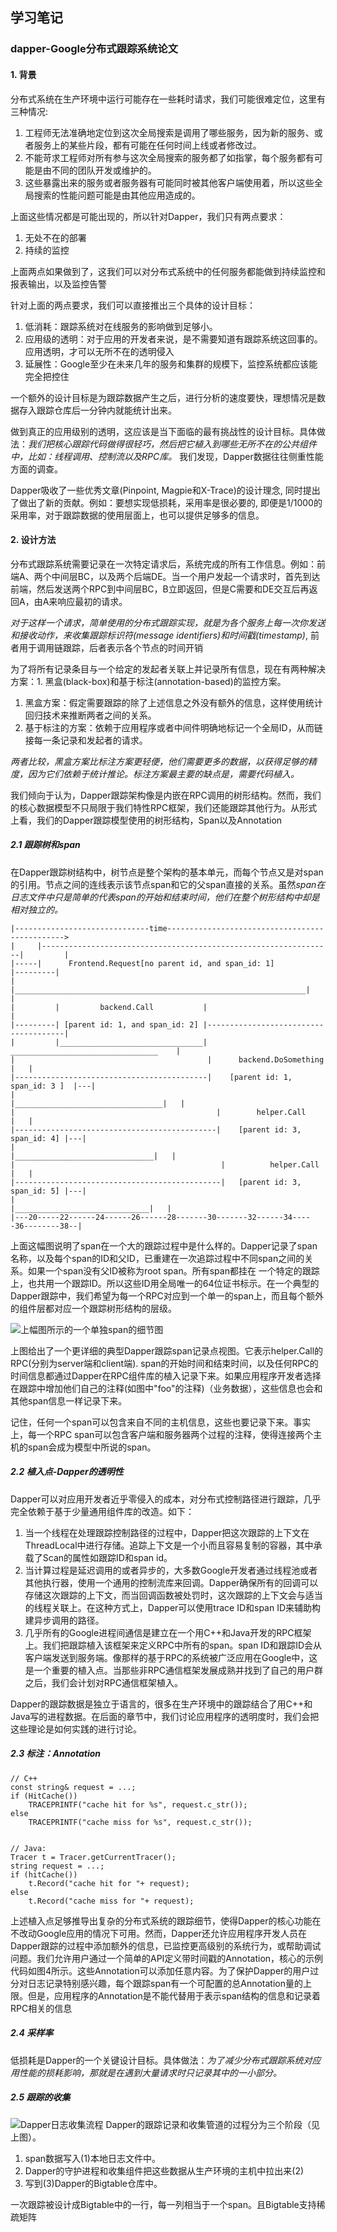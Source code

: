 ## 学习笔记
### dapper-Google分布式跟踪系统论文
#### 1. 背景
分布式系统在生产环境中运行可能存在一些耗时请求，我们可能很难定位，这里有三种情况:
1. 工程师无法准确地定位到这次全局搜索是调用了哪些服务，因为新的服务、或者服务上的某些片段，都有可能在任何时间上线或者修改过。
2. 不能苛求工程师对所有参与这次全局搜索的服务都了如指掌，每个服务都有可能是由不同的团队开发或维护的。
3. 这些暴露出来的服务或者服务器有可能同时被其他客户端使用着，所以这些全局搜索的性能问题可能是由其他应用造成的。

上面这些情况都是可能出现的，所以针对Dapper，我们只有两点要求：
1. 无处不在的部署
2. 持续的监控

上面两点如果做到了，这我们可以对分布式系统中的任何服务都能做到持续监控和报表输出，以及监控告警

针对上面的两点要求，我们可以直接推出三个具体的设计目标：
1. 低消耗：跟踪系统对在线服务的影响做到足够小。
2. 应用级的透明：对于应用的开发者来说，是不需要知道有跟踪系统这回事的。应用透明，才可以无所不在的透明侵入
3. 延展性：Google至少在未来几年的服务和集群的规模下，监控系统都应该能完全把控住

一个额外的设计目标是为跟踪数据产生之后，进行分析的速度要快，理想情况是数据存入跟踪仓库后一分钟内就能统计出来。

做到真正的应用级别的透明，这应该是当下面临的最有挑战性的设计目标。具体做法：*我们把核心跟踪代码做得很轻巧，然后把它植入到哪些无所不在的公共组件中，比如：线程调用、控制流以及RPC库。* 我们发现，Dapper数据往往侧重性能方面的调查。

Dapper吸收了一些优秀文章(Pinpoint, Magpie和X-Trace)的设计理念, 同时提出了做出了新的贡献。例如：要想实现低损耗，采用率是很必要的, 即便是1/1000的采用率，对于跟踪数据的使用层面上，也可以提供足够多的信息。

#### 2. 设计方法
分布式跟踪系统需要记录在一次特定请求后，系统完成的所有工作信息。例如：前端A、两个中间层BC，以及两个后端DE。当一个用户发起一个请求时，首先到达前端，然后发送两个RPC到中间层BC，B立即返回，但是C需要和DE交互后再返回A，由A来响应最初的请求。

*对于这样一个请求，简单使用的分布式跟踪实现，就是为各个服务上每一次你发送和接收动作，来收集跟踪标识符(message identifiers)和时间戳(timestamp)*, 前者用于调用链跟踪，后者表示各个节点的时间开销

为了将所有记录条目与一个给定的发起者关联上并记录所有信息，现在有两种解决方案：1. 黑盒(black-box)和基于标注(annotation-based)的监控方案。
1. 黑盒方案：假定需要跟踪的除了上述信息之外没有额外的信息，这样使用统计回归技术来推断两者之间的关系。
2. 基于标注的方案：依赖于应用程序或者中间件明确地标记一个全局ID，从而链接每一条记录和发起者的请求。

*两者比较，黑盒方案比标注方案更轻便，他们需要更多的数据，以获得足够的精度，因为它们依赖于统计推论。标注方案最主要的缺点是，需要代码植入。*

我们倾向于认为，Dapper跟踪架构像是内嵌在RPC调用的树形结构。然而，我们的核心数据模型不只局限于我们特性RPC框架，我们还能跟踪其他行为。从形式上看，我们的Dapper跟踪模型使用的树形结构，Span以及Annotation

##### 2.1 跟踪树和span
在Dapper跟踪树结构中，树节点是整个架构的基本单元，而每个节点又是对span的引用。节点之间的连线表示该节点span和它的父span直接的关系。虽然*span在日志文件中只是简单的代表span的开始和结束时间，他们在整个树形结构中却是相对独立的。* 

```
|------------------------------time----------------------------------------------->
|     |-----------------------------------------------------------------|         |
|-----|      Frontend.Request[no parent id, and span_id: 1]             |---------|
|     |_________________________________________________________________|         |
|         |         backend.Call           |                                      |
|---------| [parent id: 1, and span_id: 2] |--------------------------------------|
|         |________________________________| _________________________________    |
|                                           |      backend.DoSomething        |   |
|-------------------------------------------|    [parent id: 1, span_id: 3 ]  |---|
|                                           |_________________________________|   |
|                                             |        helper.Call            |   |
|---------------------------------------------|    [parent id: 3, span_id: 4] |---|
|                                             |_______________________________|   |
|                                              |          helper.Call         |   |
|----------------------------------------------|   [parent id: 3, span_id: 5] |---|
|                                              |______________________________|   |
|---20-----22------24------26------28-------30-------32------34-----36--------38--|
```

上面这幅图说明了span在一个大的跟踪过程中是什么样的。Dapper记录了span名称，以及每个span的ID和父ID，已重建在一次追踪过程中不同span之间的关系。如果一个span没有父ID被称为root span。所有span都挂在 一个特定的跟踪上，也共用一个跟踪ID。所以这些ID用全局唯一的64位证书标示。在一个典型的Dapper跟踪中，我们希望为每一个RPC对应到一个单一的span上，而且每个额外的组件层都对应一个跟踪树形结构的层级。

![上幅图所示的一个单独span的细节图](span.jpg)

上图给出了一个更详细的典型Dapper跟踪span记录点视图。它表示helper.Call的RPC(分别为server端和client端). span的开始时间和结束时间，以及任何RPC的时间信息都通过Dapper在RPC组件库的植入记录下来。如果应用程序开发者选择在跟踪中增加他们自己的注释(如图中"foo"的注释)（业务数据），这些信息也会和其他span信息一样记录下来。

记住，任何一个span可以包含来自不同的主机信息，这些也要记录下来。事实上，每一个RPC span可以包含客户端和服务器两个过程的注释，使得连接两个主机的span会成为模型中所说的span。


##### 2.2 植入点-Dapper的透明性
Dapper可以对应用开发者近乎零侵入的成本，对分布式控制路径进行跟踪，几乎完全依赖于基于少量通用组件库的改造。如下：
1. 当一个线程在处理跟踪控制路径的过程中，Dapper把这次跟踪的上下文在ThreadLocal中进行存储。追踪上下文是一个小而且容易复制的容器，其中承载了Scan的属性如跟踪ID和span id。
2. 当计算过程是延迟调用的或者异步的，大多数Google开发者通过线程池或者其他执行器，使用一个通用的控制流库来回调。Dapper确保所有的回调可以存储这次跟踪的上下文，而当回调函数被处罚时，这次跟踪的上下文会与适当的线程关联上。在这种方式上，Dapper可以使用trace ID和span ID来辅助构建异步调用的路径。
3. 几乎所有的Google进程间通信是建立在一个用C++和Java开发的RPC框架上。我们把跟踪植入该框架来定义RPC中所有的span。span ID和跟踪ID会从客户端发送到服务端。像那样的基于RPC的系统被广泛应用在Google中，这是一个重要的植入点。当那些非RPC通信框架发展成熟并找到了自己的用户群之后，我们会计划对RPC通信框架植入。

Dapper的跟踪数据是独立于语言的，很多在生产环境中的跟踪结合了用C++和Java写的进程数据。在后面的章节中，我们讨论应用程序的透明度时，我们会把这些理论是如何实践的进行讨论。

##### 2.3 标注：Annotation
```language
// C++
const string& request = ...;
if (HitCache())
    TRACEPRINTF("cache hit for %s", request.c_str());
else
    TRACEPRINTF("cache miss for %s", request.c_str());


// Java:
Tracer t = Tracer.getCurrentTracer();
string request = ...;
if (hitCache())
    t.Record("cache hit for "+ request);
else 
    t.Record("cache miss for "+ request);
```

上述植入点足够推导出复杂的分布式系统的跟踪细节，使得Dapper的核心功能在不改动Google应用的情况下可用。然而，Dapper还允许应用程序开发人员在Dapper跟踪的过程中添加额外的信息，已监控更高级别的系统行为，或帮助调试问题。我们允许用户通过一个简单的API定义带时间戳的Annotation，核心的示例代码如图4所示。这些Annotation可以添加任意内容。为了保护Dapper的用户过分对日志记录特别感兴趣，每个跟踪span有一个可配置的总Annotation量的上限。但是，应用程序的Annotation是不能代替用于表示span结构的信息和记录着RPC相关的信息

##### 2.4 采样率
低损耗是Dapper的一个关键设计目标。具体做法：*为了减少分布式跟踪系统对应用性能的损耗影响，那就是在遇到大量请求时只记录其中的一小部分。*

##### 2.5 跟踪的收集
![Dapper日志收集流程](bigtable.jpg)
Dapper的跟踪记录和收集管道的过程分为三个阶段（见上图）。
1. span数据写入(1)本地日志文件中。
2. Dapper的守护进程和收集组件把这些数据从生产环境的主机中拉出来(2)
3. 写到(3)Dapper的Bigtable仓库中。

一次跟踪被设计成Bigtable中的一行，每一列相当于一个span。且Bigtable支持稀疏矩阵
